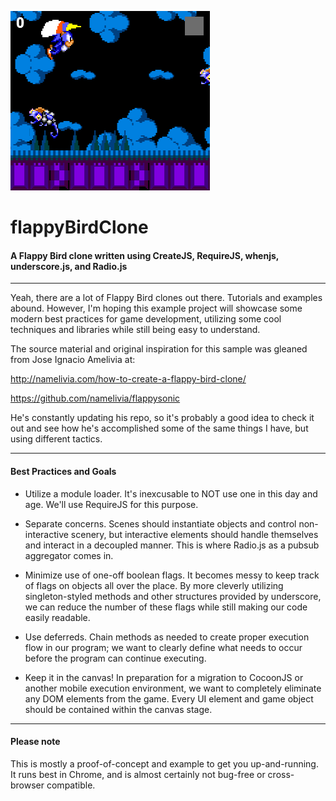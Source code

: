 ![flappy sonic screenshot](screenshot.png)

# flappyBirdClone

#### A Flappy Bird clone written using CreateJS, RequireJS, whenjs, underscore.js, and Radio.js


---


Yeah, there are a lot of Flappy Bird clones out there. Tutorials and examples abound. However, I'm
hoping this example project will showcase some modern best practices for game development, utilizing
some cool techniques and libraries while still being easy to understand.


The source material and original inspiration for this sample was gleaned from Jose Ignacio Amelivia at:


http://namelivia.com/how-to-create-a-flappy-bird-clone/

https://github.com/namelivia/flappysonic


He's constantly updating his repo, so it's probably a good idea to check it out and see how he's
accomplished some of the same things I have, but using different tactics.


---


#### Best Practices and Goals


- Utilize a module loader. It's inexcusable to NOT use one in this day and age. We'll use RequireJS for
this purpose.

- Separate concerns. Scenes should instantiate objects and control non-interactive scenery, but interactive
elements should handle themselves and interact in a decoupled manner. This is where Radio.js as a pubsub
aggregator comes in.

- Minimize use of one-off boolean flags. It becomes messy to keep track of flags on objects all over the
place. By more cleverly utilizing singleton-styled methods and other structures provided by underscore,
we can reduce the number of these flags while still making our code easily readable.

- Use deferreds. Chain methods as needed to create proper execution flow in our program; we want to clearly
define what needs to occur before the program can continue executing.

- Keep it in the canvas! In preparation for a migration to CocoonJS or another mobile execution
environment, we want to completely eliminate any DOM elements from the game. Every UI element and game
object should be contained within the canvas stage.


---


#### Please note


This is mostly a proof-of-concept and example to get you up-and-running. It runs best in Chrome, and is
almost certainly not bug-free or cross-browser compatible.
